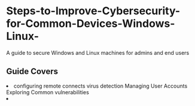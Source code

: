 # Steps-to-Improve-Cybersecurity-for-Common-Devices-Windows-Linux-
A guide to secure Windows and Linux machines for admins and end users

<h2>Guide Covers</h2>
<li>
configuring remote connects
virus detection
Managing User Accounts
Exploring Common vulnerabilities
<li>
